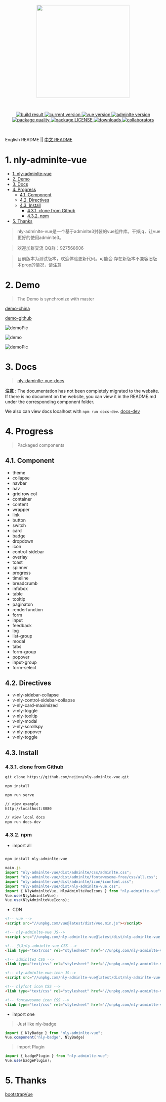 <p align="center">
  <a href="https://github.com/nejinn/nly-adminlte-vue">
    <img src="https://github.com/nejinn/nly-adminlte-vue/blob/master/static/NLYREADME.png" width="300">
  </a>
</p>
<br>
<p align="center">
  <a href="https://travis-ci.org/github/nejinn/nly-adminlte-vue">
    <img src="https://travis-ci.org/nejinn/nly-adminlte-vue.svg?branch=master" alt="build result">
  </a>
  <a href="https://www.npmjs.com/package/nly-adminlte-vue">
    <img src="https://img.shields.io/npm/v/nly-adminlte-vue?color=green" alt="current version">
  </a>
  <a href="https://cn.vuejs.org">
    <img src="https://img.shields.io/badge/vue.js-2.x-green" alt="vue version">
  </a>
  <a href="https://github.com/ColorlibHQ/AdminLTE">
    <img src="https://img.shields.io/badge/adminlte-3.x-yellow" alt="adminlte version">
  </a>
  <a href="https://packagequality.com/#?package=nly-adminlte-vue">
    <img src="https://npm.packagequality.com/shield/nly-adminlte-vue.svg" alt="package quality" />
  </a>
    <a href="https://github.com/nejinn/nly-adminlte-vue/blob/master/LICENSE">
    <img src="https://img.shields.io/npm/l/nly-adminlte-vue" alt="package LICENSE" />
  </a>
  </a>
    <a href="https://www.npmjs.com/package/nly-adminlte-vue">
    <img src="https://img.shields.io/npm/dt/nly-adminlte-vue" alt="downloads" />
  </a>
  </a>
    <a href="https://github.com/nejinn/nly-adminlte-vue/graphs/contributors">
    <img src="https://img.shields.io/npm/collaborators/nly-adminlte-vue" alt="collaborators" />
  </a>

</p>

</BR>

English README || [中文 README](https://github.com/nejinn/nly-adminlte-vue/tree/master/zh)


# 1. nly-adminlte-vue
<!-- TOC -->

- [1. nly-adminlte-vue](#1-nly-adminlte-vue)
- [2. Demo](#2-demo)
- [3. Docs](#3-docs)
- [4. Progress](#4-progress)
  - [4.1. Component](#41-component)
  - [4.2. Directives](#42-directives)
  - [4.3. Install](#43-install)
    - [4.3.1. clone from Github](#431-clone-from-github)
    - [4.3.2. npm](#432-npm)
- [5. Thanks](#5-thanks)

<!-- /TOC -->

> nly-adminlte-vue是一个基于adminlte3封装的vue组件库。干掉jq，让vue更好的使用adminlte3。

> 欢迎加群交流 QQ群：927568606

> 目前版本为测试版本，欢迎体验更新代码。可能会 存在新版本不兼容旧版本prop的情况，请注意

# 2. Demo

> The Demo is synchronize with master

[demo-china](http://nly-adminlte-vue-demo.nejinn.com/#/)

[demo-github](https://nejinn.github.io/nly-adminlte-vue-demo/)

![demoPic](https://github.com/nejinn/nly-adminlte-vue/blob/master/static/demoPic.png)

![demo](https://github.com/nejinn/nly-adminlte-vue/blob/master/static/demo.gif)

![demoPic](https://github.com/nejinn/nly-adminlte-vue/blob/master/static/demo1.gif)

# 3. Docs

> [nly-daminlte-vue-docs](http://nly-adminlte-vue.nejinn.com/)

**注意** : The documentation has not been completely migrated to the website. If there is no document on the website, you can view it in the README.md under the corresponding component folder.

We also can view docs localhost with `npm run docs-dev`. [docs-dev](#43-install)

# 4. Progress

> Packaged components

## 4.1. Component

* theme
* collapse
* navbar
* nav
* grid row col
* container
* content
* wrapper
* link
* button
* switch
* card
* badge
* dropdown
* icon
* control-sidebar
* overlay
* toast
* spinner
* progress
* timeline
* breadcrumb
* infobox
* table 
* tooltip
* paginaton
* renderfunction
* form
* input
* feedback
* log
* list-group
* modal
* tabs
* form-group
* popover
* input-group
* form-select

## 4.2. Directives

* v-nly-sidebar-collapse
* v-nly-control-sidebar-collapse
* v-nly-card-maximized
* v-nly-toggle
* v-nly-tooltip
* v-nly-modal
* v-nly-scrollspy
* v-nly-popover
* v-nly-toggle

## 4.3. Install

### 4.3.1. clone from Github

```html
git clone https://github.com/nejinn/nly-adminlte-vue.git

npm install 

npm run serve

// view example
http://localhost:8080

// view local docs
npm run docs-dev
```

### 4.3.2. npm

* import all
```js

npm install nly-adminlte-vue

main.js
import "nly-adminlte-vue/dist/adminlte/css/adminlte.css";
import "nly-adminlte-vue/dist/adminlte/fontawesome-free/css/all.css";
import "nly-adminlte-vue/dist/adminlte/icon/iconfont.css";
import "nly-adminlte-vue/dist/nly-adminlte-vue.css";
import { NlyAdminlteVue, NlyAdminlteVueIcons } from "nly-adminlte-vue";
Vue.use(NlyAdminlteVue);
Vue.use(NlyAdminlteVueIcons);
```

- CDN

```html
<!-- vue -->
<script src="//unpkg.com/vue@latest/dist/vue.min.js"></script>

<!-- nly-adminlte-vue JS-->
<script src="//unpkg.com/nly-adminlte-vue@latest/dist/nly-adminlte-vue.umd.js"></script>

<!-- 引入nly-adminlte-vue CSS -->
<link type="text/css" rel="stylesheet" href="//unpkg.com/nly-adminlte-vue@latest/dist/nly-adminlte-vue.css" />

<!-- adminlte3 CSS -->
<link type="text/css" rel="stylesheet" href="//unpkg.com/nly-adminlte-vue@latest/dist/adminlte/css/adminlte.css" />

<!-- nly-adminlte-vue-icon JS-->
<script src="//unpkg.com/nly-adminlte-vue@latest/dist/nly-adminlte-vue-icon.umd.js"></script>

<!-- nlyfont icon CSS -->
<link type="text/css" rel="stylesheet" href="//unpkg.com/nly-adminlte-vue@latest/dist/adminlte/icon/iconfont.css" />

<!-- fontawesome icon CSS -->
<link type="text/css" rel="stylesheet" href="//unpkg.com/nly-adminlte-vue@latest/dist/adminlte/fontawesome-free/css/all.css" />
```

* import one

> Just like nly-badge

```js
import { NlyBadge } from "nly-adminlte-vue";
Vue.component('nly-badge', NlyBadge)
```

> import Plugin

```js
import { badgePlugin } from "nly-adminlte-vue";
Vue.use(badgePlugin);
```

# 5. Thanks

[bootstrapVue](https://bootstrap-vue.js.org)
